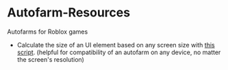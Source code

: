 # Autofarm-Resources
Autofarms for Roblox games

- Calculate the size of an UI element based on any screen size with [this script](https://gist.github.com/CoolNPX/81844b8414bcb2973c47219ea9fe3740). (helpful for compatibility of an autofarm on any device, no matter the screen's resolution)
